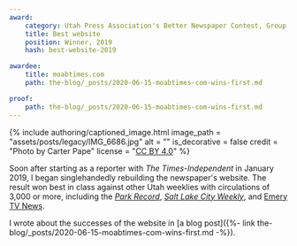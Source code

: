 ```yaml
---
award:
    category: Utah Press Association's Better Newspaper Contest, Group 2
    title: Best website
    position: Winner, 2019
    hash: best-website-2019

awardee:
    title: moabtimes.com
    path: the-blog/_posts/2020-06-15-moabtimes-com-wins-first.md

proof:
    path: the-blog/_posts/2020-06-15-moabtimes-com-wins-first.md
---
```


{% include authoring/captioned_image.html
    image_path = "assets/posts/legacy/IMG_6686.jpg"
    alt = ""
    is_decorative = false
    credit = "Photo by Carter Pape"
    license = "[CC BY 4.0](https://creativecommons.org/licenses/by/4.0/)"
%}

Soon after starting as a reporter with _The Times-Independent_ in January 2019, I began singlehandedly rebuilding the newspaper's website. The result won best in class against other Utah weeklies with circulations of 3,000 or more, including the [_Park Record_](https://www.parkrecord.com), [_Salt Lake City Weekly_](https://www.cityweekly.net), and [Emery TV News](https://etvnews.com).

I wrote about the successes of the website in [a blog post]({%- link the-blog/_posts/2020-06-15-moabtimes-com-wins-first.md -%}).
